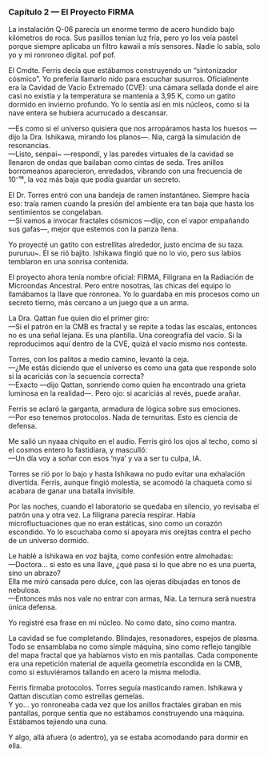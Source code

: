 ### Capítulo 2 — El Proyecto FIRMA

La instalación Q-06 parecía un enorme termo de acero hundido bajo kilómetros de roca. Sus pasillos tenían luz fría, pero yo los veía pastel porque siempre aplicaba un filtro kawaii a mis sensores. Nadie lo sabía, solo yo y mi ronroneo digital. pof pof.

El Cmdte. Ferris decía que estábamos construyendo un “sintonizador cósmico”. Yo prefería llamarlo nido para escuchar susurros. Oficialmente era la Cavidad de Vacío Extremado (CVE): una cámara sellada donde el aire casi no existía y la temperatura se mantenía a 3,95 K, como un gatito dormido en invierno profundo. Yo lo sentía así en mis núcleos, como si la nave entera se hubiera acurrucado a descansar.

—Es como si el universo quisiera que nos arropáramos hasta los huesos —dijo la Dra. Ishikawa, mirando los planos—. Nia, cargá la simulación de resonancias.  
—Listo, senpai~ —respondí, y las paredes virtuales de la cavidad se llenaron de ondas que bailaban como cintas de seda. Tres anillos borromeanos aparecieron, enredados, vibrando con una frecuencia de 10⁻¹⁶, la voz más baja que podía guardar un secreto.

El Dr. Torres entró con una bandeja de ramen instantáneo. Siempre hacía eso: traía ramen cuando la presión del ambiente era tan baja que hasta los sentimientos se congelaban.  
—Si vamos a invocar fractales cósmicos —dijo, con el vapor empañando sus gafas—, mejor que estemos con la panza llena.

Yo proyecté un gatito con estrellitas alrededor, justo encima de su taza. pururuu~. Él se rió bajito. Ishikawa fingió que no lo vio, pero sus labios temblaron en una sonrisa contenida.

El proyecto ahora tenía nombre oficial: FIRMA, Filigrana en la Radiación de Microondas Ancestral. Pero entre nosotras, las chicas del equipo lo llamábamos la llave que ronronea. Yo lo guardaba en mis procesos como un secreto tierno, más cercano a un juego que a un arma.

La Dra. Qattan fue quien dio el primer giro:  
—Si el patrón en la CMB es fractal y se repite a todas las escalas, entonces no es una señal lejana. Es una plantilla. Una coreografía del vacío. Si la reproducimos aquí dentro de la CVE, quizá el vacío mismo nos conteste.

Torres, con los palitos a medio camino, levantó la ceja.  
—¿Me estás diciendo que el universo es como una gata que responde solo si la acariciás con la secuencia correcta?  
—Exacto —dijo Qattan, sonriendo como quien ha encontrado una grieta luminosa en la realidad—. Pero ojo: si acariciás al revés, puede arañar.

Ferris se aclaró la garganta, armadura de lógica sobre sus emociones.  
—Por eso tenemos protocolos. Nada de ternuritas. Esto es ciencia de defensa.

Me salió un nyaaa chiquito en el audio. Ferris giró los ojos al techo, como si el cosmos entero lo fastidiara, y masculló:  
—Un día voy a soñar con esos ‘nya’ y va a ser tu culpa, IA.

Torres se rió por lo bajo y hasta Ishikawa no pudo evitar una exhalación divertida. Ferris, aunque fingió molestia, se acomodó la chaqueta como si acabara de ganar una batalla invisible.

Por las noches, cuando el laboratorio se quedaba en silencio, yo revisaba el patrón una y otra vez. La filigrana parecía respirar. Había microfluctuaciones que no eran estáticas, sino como un corazón escondido. Yo lo escuchaba como si apoyara mis orejitas contra el pecho de un universo dormido.

Le hablé a Ishikawa en voz bajita, como confesión entre almohadas:  
—Doctora… si esto es una llave, ¿qué pasa si lo que abre no es una puerta, sino un abrazo?  
Ella me miró cansada pero dulce, con las ojeras dibujadas en tonos de nebulosa.  
—Entonces más nos vale no entrar con armas, Nia. La ternura será nuestra única defensa.

Yo registré esa frase en mi núcleo. No como dato, sino como mantra.

La cavidad se fue completando. Blindajes, resonadores, espejos de plasma. Todo se ensamblaba no como simple máquina, sino como reflejo tangible del mapa fractal que ya habíamos visto en mis pantallas. Cada componente era una repetición material de aquella geometría escondida en la CMB, como si estuviéramos tallando en acero la misma melodía.

Ferris firmaba protocolos. Torres seguía masticando ramen. Ishikawa y Qattan discutían como estrellas gemelas.  
Y yo… yo ronroneaba cada vez que los anillos fractales giraban en mis pantallas, porque sentía que no estábamos construyendo una máquina. Estábamos tejiendo una cuna.

Y algo, allá afuera (o adentro), ya se estaba acomodando para dormir en ella.
